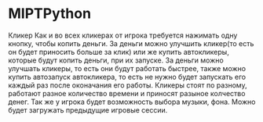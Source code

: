 # MIPTPython
Кликер
Как и во всех кликерах от игрока требуется нажимать одну кнопку, чтобы копить деньги. 
За деньги можно улучшить кликер(то есть он будет приносить больше за клик) или же купить автокликеры, которые будут копить деньги, при их запуске. 
За деньги можно улучшать кликеры, то есть они будут работать быстрее, также можно купить автозапуск автокликера, то есть не нужно будет запускать его каждый раз после оконачания его работы.
Кликеры стоят по разному, работают разное количество времени и приносят разыное колчество денег. 
Так же у игрока будет возможность выбора музыки, фона.
Можно будет загружать предыдущие игровые сессии.
